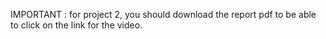 IMPORTANT : for project 2, you should download the report pdf to be able to click on the link for the video. 
